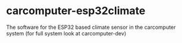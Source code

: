 # carcomputer-esp32climate
The software for the ESP32 based climate sensor in the carcomputer system (for full system look at carcomputer-dev)
